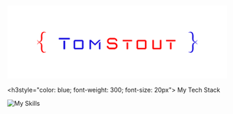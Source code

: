 <img src="/images/tsp logo.png">

<h3style="color: blue; font-weight: 300; font-size: 20px">
My Tech Stack</h3>

![My Skills](https://skillicons.dev/icons?i=django,python,react,docker,postgres,markdown,aws,html,github,css,javascript,nodejs,expressjs,swift,heroku,vscode,photoshop,git,)

